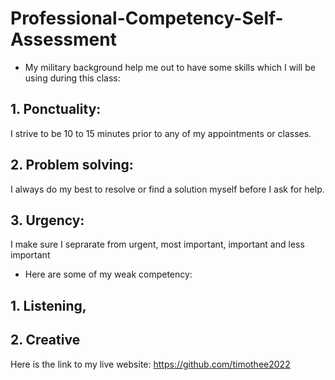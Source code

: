 # Professional-Competency-Self-Assessment

* My military background help me out to have some skills which I will be using during this class:

## 1. Ponctuality: 
I strive to be 10 to 15 minutes prior to any of my appointments or classes. 

## 2. Problem solving: 
I always do my best to resolve or find a solution myself before I ask for help. 

## 3. Urgency:
I make sure I seprarate from urgent, most important, important and less important

* Here are some of my weak competency:
## 1. Listening, 
## 2. Creative

Here is the link to my live website: https://github.com/timothee2022
